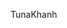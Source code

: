 TunaKhanh 
<!---
tunakhanh/tunakhanh is a ✨ special ✨ repository because its `README.md` (this file) appears on your GitHub profile.
You can click the Preview link to take a look at your changes.
--->
